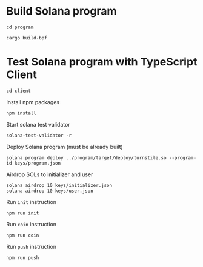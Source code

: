 # Build Solana program
```
cd program
```
```
cargo build-bpf
```
# Test Solana program with TypeScript Client
```
cd client
```
Install npm packages
```
npm install
```
Start solana test validator
```
solana-test-validator -r
```
Deploy Solana program (must be already built)
```
solana program deploy ../program/target/deploy/turnstile.so --program-id keys/program.json
```
Airdrop SOLs to initializer and user
```
solana airdrop 10 keys/initializer.json
solana airdrop 10 keys/user.json
```
Run `init` instruction
```
npm run init
```
Run `coin` instruction
```
npm run coin
```
Run `push` instruction
```
npm run push
```

